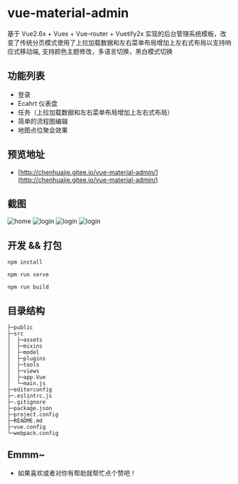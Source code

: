 # vue-material-admin

基于 Vue2.6x + Vuex + Vue-router + Vuetify2x 实现的后台管理系统模板，改变了传统分页模式使用了上拉加载数据和左右菜单布局增加上左右式布局以支持响应式移动端,
支持颜色主题修改，多语言切换，黑白模式切换

## 功能列表

+ 登录
+ Ecahrt 仪表盘
+ 任务（上拉加载数据和左右菜单布局增加上左右式布局）
+ 简单的流程图编辑
+ 地图点位聚会效果

## 预览地址

+ [http://chenhuajie.gitee.io/vue-material-admin/](http://chenhuajie.gitee.io/vue-material-admin/)

## 截图

![home](https://gitee.com/chenhuajie/ng-material-admin/raw/master/src/assets/vue-material-admin.png)
![login](https://gitee.com/chenhuajie/ng-material-admin/raw/master/src/assets/login.png)
![login](https://gitee.com/chenhuajie/ng-material-admin/raw/master/src/assets/lct.png)
![login](https://gitee.com/chenhuajie/ng-material-admin/raw/master/src/assets/amap.png)


## 开发 && 打包
```
npm install 
 
npm run serve

npm run build
```

## 目录结构
```              　　
├─public
├─src
│  ├─assets 
│  ├─mixins
│  ├─model
│  ├─plugins
│  ├─tools
│  ├─views
│  ├─app.Vue 
│  └─main.js
├─editorconfig
├─.eslintrc.js
├─.gitignore
├─package.json
├─project.config
├─README.md 
├─vue.config
└─webpack.config
```

## Emmm~

+ 如果喜欢或者对你有帮助就帮忙点个赞吧！


